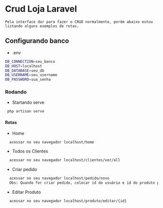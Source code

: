 # Crud Loja Laravel

    Pela interface dar para fazer o CRUD normalmente, porém abaixo estou listando alguns exemplos de rotas.

## Configurando banco
- .env
```sh
DB_CONNECTION=seu_banco
DB_HOST=localhost
DB_DATABASE=seu_db
DB_USERNAME=seu_username
DB_PASSWORD=sua_senha
```

### Rodando
- Startando serve
```sh
 php artisan serve
```

#### Rotas
- Home
```sh
  acessar no seu navegador localhost/home
```
- Todos os Clientes
```sh
  acessar no seu navegador localhost/clientes/ver/all
```
- Criar pedido
```sh
  acessar no seu navegador localhost/pedido/novo
  Obs: Quando for criar pedido, colocar id do usuário e id do produto para que possa ser feito o relacionamento
```
- Editar Produto
```sh
  acessar no seu navegador localhost/produto/editar/{id}
```

